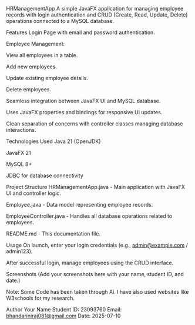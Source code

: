 HRManagementApp
A simple JavaFX application for managing employee records with login authentication and CRUD (Create, Read, Update, Delete) operations connected to a MySQL database.

Features
Login Page with email and password authentication.

Employee Management:

View all employees in a table.

Add new employees.

Update existing employee details.

Delete employees.

Seamless integration between JavaFX UI and MySQL database.

Uses JavaFX properties and bindings for responsive UI updates.

Clean separation of concerns with controller classes managing database interactions.

Technologies Used
Java 21 (OpenJDK)

JavaFX 21

MySQL 8+

JDBC for database connectivity

Project Structure
HRManagementApp.java - Main application with JavaFX UI and controller logic.

Employee.java - Data model representing employee records.

EmployeeController.java - Handles all database operations related to employees.

README.md - This documentation file.

Usage
On launch, enter your login credentials (e.g., admin@example.com / admin123).

After successful login, manage employees using the CRUD interface.

Screenshots
(Add your screenshots here with your name, student ID, and date.)

Note: Some Code has been taken through Ai. I have also used websites like W3schools for my research.

Author
Your Name
Student ID: 23093760
Email: bhandariniraj081@gmail.com
Date: 2025-07-10
